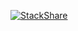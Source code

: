 [![StackShare](http://img.shields.io/badge/tech-stack-0690fa.svg?style=flat)](https://stackshare.io/top1436/my-stack)
